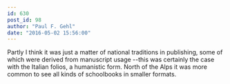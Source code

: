 ```yaml
---
id: 630
post_id: 98
author: "Paul F. Gehl"
date: "2016-05-02 15:56:00"
---
```

Partly I think it was just a matter of national traditions in publishing, some of which were derived from manuscript usage --this was certainly the case with the Italian folios, a humanistic form. North of the Alps it was more common to see all kinds of schoolbooks in smaller formats.
